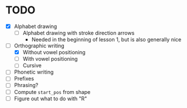 # TODO

- [X] Alphabet drawing
  - [ ] Alphabet drawing with stroke direction arrows
    - Needed in the beginning of lesson 1, but is also generally nice
- [ ] Orthographic writing
  - [X] Without vowel positioning
  - [ ] With vowel positioning
  - [ ] Cursive
- [ ] Phonetic writing
- [ ] Prefixes
- [ ] Phrasing?
- [ ] Compute `start_pos` from shape
- [ ] Figure out what to do with "R"
